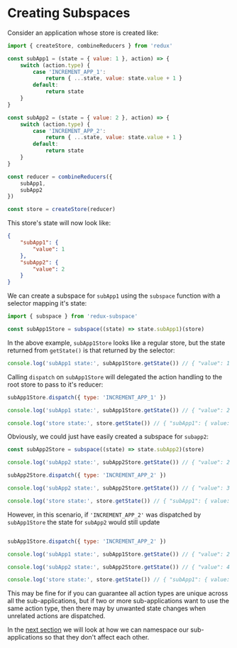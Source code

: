 # Creating Subspaces

Consider an application whose store is created like:

```javascript
import { createStore, combineReducers } from 'redux'

const subApp1 = (state = { value: 1 }, action) => {
    switch (action.type) {
        case 'INCREMENT_APP_1':
            return { ...state, value: state.value + 1 }
        default:
            return state
    }
}

const subApp2 = (state = { value: 2 }, action) => {
    switch (action.type) {
        case 'INCREMENT_APP_2':
            return { ...state, value: state.value + 1 }
        default:
            return state
    }
}

const reducer = combineReducers({
    subApp1,
    subApp2
})

const store = createStore(reducer)
```

This store's state will now look like:

```json
{
    "subApp1": {
        "value": 1
    },
    "subApp2": {
        "value": 2
    }
}
```

We can create a subspace for `subApp1` using the `subspace` function with a selector mapping it's state:

```javascript
import { subspace } from 'redux-subspace'

const subApp1Store = subspace((state) => state.subApp1)(store)
```

In the above example, `subApp1Store` looks like a regular store, but the state returned from `getState()` is that returned by the selector:

```javascript
console.log('subApp1 state:', subApp1Store.getState()) // { "value": 1 }
```

Calling `dispatch` on `subApp1Store` will delegated the action handling to the root store to pass to it's reducer:

```javascript
subApp1Store.dispatch({ type: 'INCREMENT_APP_1' })

console.log('subApp1 state:', subApp1Store.getState()) // { "value": 2 }

console.log('store state:', store.getState()) // { "subApp1": { value: 2 }, "subApp2": { value: 2 } }
```

Obviously, we could just have easily created a subspace for `subapp2`:

```javascript
const subApp2Store = subspace((state) => state.subApp2)(store)

console.log('subApp2 state:', subApp2Store.getState()) // { "value": 2 }

subApp2Store.dispatch({ type: 'INCREMENT_APP_2' })

console.log('subApp2 state:', subApp2Store.getState()) // { "value": 3 }

console.log('store state:', store.getState()) // { "subApp1": { value: 2 }, "subApp2": { value: 3 } }
```

However, in this scenario, if `'INCREMENT_APP_2'` was dispatched by `subApp1Store` the state for `subApp2` would still update

```javascript

subApp1Store.dispatch({ type: 'INCREMENT_APP_2' })

console.log('subApp1 state:', subApp1Store.getState()) // { "value": 2 }

console.log('subApp2 state:', subApp2Store.getState()) // { "value": 4 }

console.log('store state:', store.getState()) // { "subApp1": { value: 2 }, "subApp2": { value: 4 } }
```

This may be fine for if you can guarantee all action types are unique across all the sub-applications, but if two or more sub-applications want to use the same action type, then there may by unwanted state changes when unrelated actions are dispatched.

In the [next section](/docs/basics/Namespacing.md) we will look at how we can namespace our sub-applications so that they don't affect each other.
